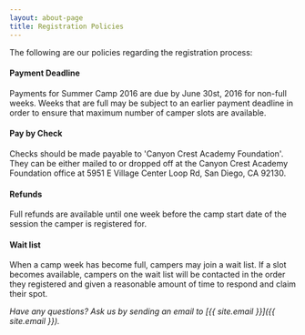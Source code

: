 ```yaml
---
layout: about-page
title: Registration Policies
---
```

The following are our policies regarding the registration process:

#### Payment Deadline
Payments for Summer Camp 2016 are due by June 30st, 2016 for non-full weeks. Weeks that are full may be subject to an earlier payment deadline in order to ensure that maximum number of camper slots are available.

#### Pay by Check
Checks should be made payable to 'Canyon Crest Academy Foundation'.
They can be either mailed to or dropped off at the Canyon Crest Academy Foundation
office at 5951 E Village Center Loop Rd, San Diego, CA 92130.

#### Refunds
Full refunds are available until one week before the camp start date of the
session the camper is registered for.

#### Wait list
When a camp week has become full, campers may join a wait list. If a slot
becomes available, campers on the wait list will be contacted in the order they
registered and given a reasonable amount of time to respond and claim their spot.

*Have any questions? Ask us by sending an email to [{{ site.email }}]({{ site.email }}).*
